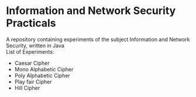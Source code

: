 # Information and Network Security Practicals
A repository containing experiments of the subject Information and Network Security, written in Java  
List of Experiments:  
- Caesar Cipher
- Mono Alphabetic Cipher
- Poly Alphabetic Cipher
- Play fair Cipher
- Hill Cipher